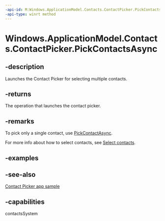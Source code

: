 ```yaml
---
-api-id: M:Windows.ApplicationModel.Contacts.ContactPicker.PickContactsAsync
-api-type: winrt method
---
```


<!-- Method syntax
public Windows.Foundation.IAsyncOperation<Windows.Foundation.Collections.IVector<Windows.ApplicationModel.Contacts.Contact>> PickContactsAsync()
-->

# Windows.ApplicationModel.Contacts.ContactPicker.PickContactsAsync

## -description
Launches the Contact Picker for selecting multiple contacts.

## -returns
The operation that launches the contact picker.

## -remarks
To pick only a single contact, use [PickContactAsync](contactpicker_pickcontactasync_1323728873.md).

For more info about how to select contacts, see [Select contacts](/windows/uwp/contacts-and-calendar/selecting-contacts).

## -examples

## -see-also
[Contact Picker app sample](https://github.com/microsoft/Windows-universal-samples/tree/master/Samples/ContactPicker)
## -capabilities
contactsSystem
